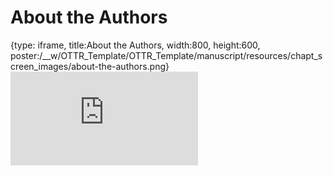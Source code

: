 # About the Authors
 
{type: iframe, title:About the Authors, width:800, height:600, poster:/__w/OTTR_Template/OTTR_Template/manuscript/resources/chapt_screen_images/about-the-authors.png}
![](https://www.ottrproject.org/OTTR_Template/about-the-authors.html)
 

 
